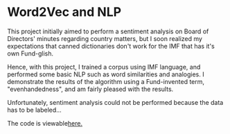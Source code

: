 <h1>Word2Vec and NLP</h1>

This project initially aimed to perform a sentiment analysis on Board of Directors' minutes regarding country matters, but I soon
realized my expectations that canned dictionaries don't work for the IMF that has it's own Fund-glish.

Hence, with this project, I trained a corpus using IMF language, and performed some basic NLP such as word similarities and analogies.  I demonstrate the results of the algorithm using a Fund-invented term, "evenhandedness", and am fairly pleased with the results.

Unfortunately, sentiment analysis could not be performed because the data has to be labeled...

The code is viewable<a href="https://github.com/carlaint/IMF-Text-Mining-Projects/blob/master/IMF%20Evenhandedness%20Text%20Analytics.ipynb">here.</a>
